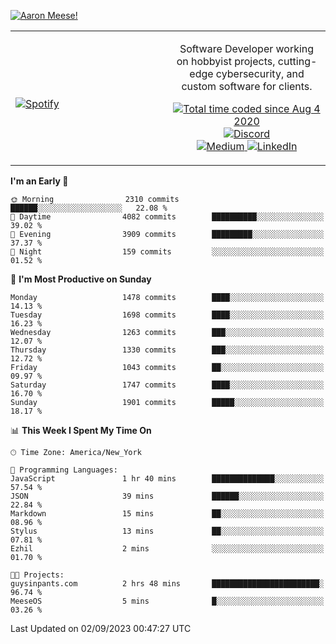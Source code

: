 [![Aaron Meese!](https://user-images.githubusercontent.com/17814535/88975338-a2aabf00-d27f-11ea-963f-8a19608716b4.png)](https://github.com/ajmeese7/readme-ascii "README ASCII")

<!-- Modified from project here: https://github.com/novatorem/novatorem -->
<table width="100%">
  <tr>
  <td width="50%">

&nbsp; <br> [![Spotify](https://ajmeese7.vercel.app/api/spotify)](https://open.spotify.com/user/ajmeese)

  </td>
  <td width="50%">
    <p align="center">
    Software Developer working on hobbyist projects, cutting-edge cybersecurity, and custom software for clients.
    </p>
    <p align="center">
      <a href="https://wakatime.com/@f726891d-3b02-46cd-9b60-e8c59f9e2b14">
        <img src="https://wakatime.com/badge/user/f726891d-3b02-46cd-9b60-e8c59f9e2b14.svg" alt="Total time coded since Aug 4 2020" title="WakaTime" />
      </a>
      <a href="http://link.aaronmeese.com/discord">
        <img src="https://img.shields.io/badge/discord-ajmeese7%234835-369?style=flat-square&logo=discord&logoColor=white&color=purple" alt="Discord" title="Discord">
      </a>
      <br />
      <a href="https://link.aaronmeese.com/medium">
        <img src="https://img.shields.io/badge/medium-ajmeese7-1DB954?style=flat-square&logo=medium&logoColor=white" alt="Medium" title="Medium">
      </a>
      <a href="https://link.aaronmeese.com/linkedin">
        <img src="https://img.shields.io/badge/linkedIn-aaronmeese-1DB954?style=flat-square&logo=linkedin&logoColor=white&color=blue" alt="LinkedIn" title="LinkedIn">
      </a>
    </p>
  </td>

</table>

[//]: <> (The `&nbsp;` is to have Aphelion take up more space)

<!--START_SECTION:waka-->
**I'm an Early 🐤** 

```text
🌞 Morning                2310 commits        ██████░░░░░░░░░░░░░░░░░░░   22.08 % 
🌆 Daytime                4082 commits        ██████████░░░░░░░░░░░░░░░   39.02 % 
🌃 Evening                3909 commits        █████████░░░░░░░░░░░░░░░░   37.37 % 
🌙 Night                  159 commits         ░░░░░░░░░░░░░░░░░░░░░░░░░   01.52 % 
```
📅 **I'm Most Productive on Sunday** 

```text
Monday                   1478 commits        ████░░░░░░░░░░░░░░░░░░░░░   14.13 % 
Tuesday                  1698 commits        ████░░░░░░░░░░░░░░░░░░░░░   16.23 % 
Wednesday                1263 commits        ███░░░░░░░░░░░░░░░░░░░░░░   12.07 % 
Thursday                 1330 commits        ███░░░░░░░░░░░░░░░░░░░░░░   12.72 % 
Friday                   1043 commits        ██░░░░░░░░░░░░░░░░░░░░░░░   09.97 % 
Saturday                 1747 commits        ████░░░░░░░░░░░░░░░░░░░░░   16.70 % 
Sunday                   1901 commits        █████░░░░░░░░░░░░░░░░░░░░   18.17 % 
```


📊 **This Week I Spent My Time On** 

```text
🕑︎ Time Zone: America/New_York

💬 Programming Languages: 
JavaScript               1 hr 40 mins        ██████████████░░░░░░░░░░░   57.54 % 
JSON                     39 mins             ██████░░░░░░░░░░░░░░░░░░░   22.84 % 
Markdown                 15 mins             ██░░░░░░░░░░░░░░░░░░░░░░░   08.96 % 
Stylus                   13 mins             ██░░░░░░░░░░░░░░░░░░░░░░░   07.81 % 
Ezhil                    2 mins              ░░░░░░░░░░░░░░░░░░░░░░░░░   01.70 % 

🐱‍💻 Projects: 
guysinpants.com          2 hrs 48 mins       ████████████████████████░   96.74 % 
MeeseOS                  5 mins              █░░░░░░░░░░░░░░░░░░░░░░░░   03.26 % 
```


 Last Updated on 02/09/2023 00:47:27 UTC
<!--END_SECTION:waka-->
